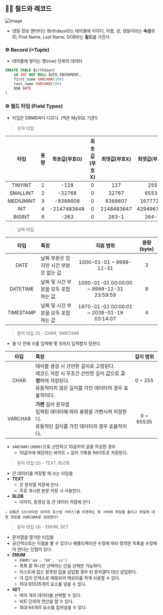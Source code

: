 ## 👩‍🔧 필드와 레코드

![image](https://github.com/JeongwooHam/FE_Study_Logs/assets/123251211/ec24845c-30f9-4ff8-85de-898a509ebdbe)

- 생일 정보 엔터티는 Birthdays라는 테이블에 아이디, 이름, 성, 생일이라는 **속성**과 ID, First Name, Last Name, DOB라는 **필드**를 가진다.

### ⚙️ Record (=Tuple)

- 테이블에 쌓이는 행(row) 단위의 데이터

```sql
CREATE TABLE Birthdays(
    id INT NOT NULL AUTO_INCREMENT,
    first_name VARCHAR(100)
    last_name VARCHAR(100)
    DOB DATE
)
```

### ⚙️ 필드 타입 (Field Types)

- 타입은 DBMS마다 다르다. (책은 MySQL 기준!)

> 숫자 타입

|   타입    | 용량 | 최솟값(부호O) | 최솟값(부호X) | 최댓값(부호X) | 최댓값(부호O) |
| :-------: | :--: | :-----------: | :-----------: | :-----------: | :-----------: |
|  TINYINT  |  1   |     -128      |       0       |      127      |      255      |
| SMALLINT  |  2   |    -32768     |       0       |     32767     |     65535     |
| MEDIUMINT |  3   |   -8388608    |       0       |    8388607    |   16777215    |
|    INT    |  4   |  -2147483648  |       0       |  2148483647   |  4294967295   |
|  BIGINT   |  8   |     -263      |       0       |     263-1     |     264-1     |

> 날짜 타입

|   타입    | 특징                                   |                 지원 범위                 | 용량(byte) |
| :-------: | :------------------------------------- | :---------------------------------------: | :--------: |
|   DATE    | 날짜 부분은 있지만 시간 부분은 없는 값 |          1000-01-01 ~ 9999-12-31          |     3      |
| DATETIME  | 날짜 및 시간 부분을 모두 포함하는 값   | 1000-01-01 00:00:00 ~ 9999-12-31 23:59:59 |     8      |
| TIMESTAMP | 날짜 및 시간 부분을 모두 포함하는 값   | 1970-01-01 00:00:01 ~ 2038-01-19 03:14:07 |     4      |

> 문자 타입 (1) - CHAR, VARCHAR

- 둘 다 안에 수를 입력해 몇 자까지 입력할지 정한다.

|  타입   | 특징                                                                                                                                                                     | 길이 범위 |
| :-----: | :----------------------------------------------------------------------------------------------------------------------------------------------------------------------- | :-------: |
|  CHAR   | 테이블 생성 시 선언한 길이로 고정된다. <br/> 레코드 저장 시 무조건 선언한 길이 값으로 **고정**하여 저장된다. <br/> 유동적이지 않은 길이를 가진 데이터의 경우 효율적이다. |  0 ~ 255  |
| VARCHAR | **가변** 길이 문자열 <br/> 입력된 데이터에 따라 용량을 가변시켜 저장한다. <br/> 유동적인 길이를 가진 데이터의 경우 효율적이다.                                           | 0 ~ 65535 |

- `VARCHAR(10000)`으로 선언하고 10글자의 글을 작성한 경우
  - 10글자에 해당하는 바이트 + 길이 기록용 1바이트로 저장된다.

> 문자 타입 (2) - TEXT, BLOB

- 큰 데이터를 저장할 때 쓰는 타입들
- **TEXT**
  - 큰 문자열 저장에 쓴다.
  - 주로 게시판 본문 저장 시 사용한다.
- **BLOB**
  - 이미지, 동영상 등 큰 데이터 저장에 쓴다.

```
⚠️ 보통은 S3(아마존 이미지 호스팅 서비스)를 이용하는 등 서버에 파일을 올리고 파일에 대한 경로를 VARCHAR로 설정한다!
```

> 문자 타입 (3) - ENUM, SET

- 문자열을 열거한 타입들
- 공간적으로는 이점을 볼 수 있으나 애플리케이션 수정에 따라 정의한 목록을 수정해야 한다는 단점이 있다.
- **ENUM**
  - `ENUM('aa', 'bb', 'cc')`
  - 목록 중 하나만 선택하는 단일 선택만 가능하다.
  - 리스트에 없는 잘못된 값을 삽입할 경우 빈 문자열이 대신 삽입된다.
  - 각 값이 인덱스로 매핑되어 메모리를 적게 사용할 수 있다.
  - 최대 65535개의 요소를 넣을 수 있다.
- **SET**
  - 여러 개의 데이터를 선택할 수 있다.
  - 비트 단위의 연산을 할 수 있다.
  - 최대 64개의 요소를 집어넣을 수 있다.
